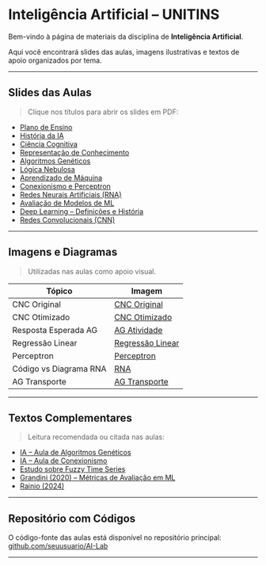 # Inteligência Artificial – UNITINS

Bem-vindo à página de materiais da disciplina de **Inteligência Artificial**.

Aqui você encontrará slides das aulas, imagens ilustrativas e textos de apoio organizados por tema.

---

## Slides das Aulas

> Clique nos títulos para abrir os slides em PDF:

- [Plano de Ensino](slides/ai-apresentacao-plano-de-ensino.pdf)
- [História da IA](slides/ai-historia.pdf)
- [Ciência Cognitiva](slides/ai-ciencia-cognitiva.pdf)
- [Representação de Conhecimento](slides/ai-representacao-de-conhecimento.pdf)
- [Algoritmos Genéticos](slides/ai-ag.pdf)
- [Lógica Nebulosa](slides/ai-logica_nebulosa.pdf)
- [Aprendizado de Máquina](slides/ai-machine-learning.pdf)
- [Conexionismo e Perceptron](slides/ai-conexionismo-perceptron.pdf)
- [Redes Neurais Artificiais (RNA)](slides/ai-rna.pdf)
- [Avaliação de Modelos de ML](slides/ai-ml-evaluation-metrics.pdf)
- [Deep Learning – Definições e História](slides/ai-dl-definition_history.pdf)
- [Redes Convolucionais (CNN)](slides/ai-cnn.pdf)

---

## Imagens e Diagramas

> Utilizadas nas aulas como apoio visual.

| Tópico | Imagem |
|-------|--------|
| CNC Original | [CNC Original](img/cnc-inicial.png) |
| CNC Otimizado | [CNC Otimizado](img/cnc-optmized.png) |
| Resposta Esperada AG | [AG Atividade](img/si-ia-ag-atividade-resposta-esperada.png) |
| Regressão Linear | [Regressão Linear](img/ia-ml-regressao-linear-grafico.png) |
| Perceptron | [Perceptron](img/ia-ml-perceptron.png) |
| Código vs Diagrama RNA | [RNA](img/ia-rna-perceptron-correspondencia-codigo-diagrama.png) |
| AG Transporte | [AG Transporte](img/ai-ga-transport.png) |

---

## Textos Complementares

> Leitura recomendada ou citada nas aulas:

- [IA – Aula de Algoritmos Genéticos](textos/ia-aula5.pdf)
- [IA – Aula de Conexionismo](textos/IA_Aula3.pdf)
- [Estudo sobre Fuzzy Time Series](textos/Tese_STUDIESOFFUZZYTIMESERIESMODELS.pdf)
- [Grandini (2020) – Métricas de Avaliação em ML](textos/grandini2020.pdf)
- [Rainio (2024)](textos/rainio2024.pdf)

---

## Repositório com Códigos

O código-fonte das aulas está disponível no repositório principal:  
[github.com/seuusuario/AI-Lab](https://github.com/sousamaf/AI-Lab/)

---
